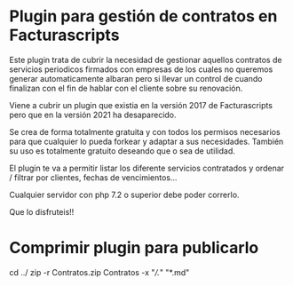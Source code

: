 # Plugin para gestión de contratos en Facturascripts
Este plugin trata de cubrir la necesidad de gestionar aquellos contratos de servicios periodicos 
firmados con empresas de los cuales no queremos generar automaticamente albaran pero si llevar un 
control de cuando finalizan con el fin de hablar con el cliente sobre su renovación.

Viene a cubrir un plugin que existia en la versión 2017 de Facturascripts pero que en la versión 2021
ha desaparecido.

Se crea de forma totalmente gratuita y con todos los permisos necesarios para que cualquier lo pueda
forkear y adaptar a sus necesidades.
También su uso es totalmente gratuito deseando que o sea de utilidad.

El plugin te va a permitir listar los diferente servicios contratados y ordenar / filtrar por clientes,
fechas de vencimientos... 

Cualquier servidor con php 7.2 o superior debe poder correrlo.

Que lo disfruteis!!

# Comprimir plugin para publicarlo
cd ../
zip -r Contratos.zip Contratos -x "*/\.*" "*.md"
